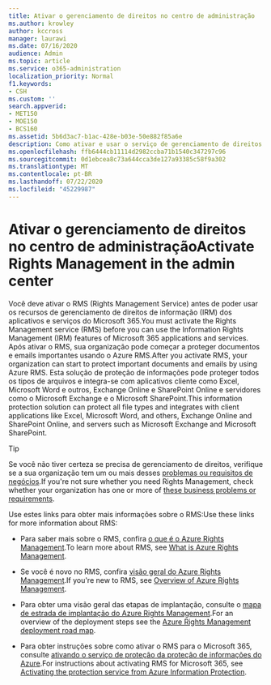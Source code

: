 ```yaml
---
title: Ativar o gerenciamento de direitos no centro de administração
ms.author: krowley
author: kccross
manager: laurawi
ms.date: 07/16/2020
audience: Admin
ms.topic: article
ms.service: o365-administration
localization_priority: Normal
f1.keywords:
- CSH
ms.custom: ''
search.appverid:
- MET150
- MOE150
- BCS160
ms.assetid: 5b6d3ac7-b1ac-428e-b03e-50e882f85a6e
description: Como ativar e usar o serviço de gerenciamento de direitos com o Microsoft 365.
ms.openlocfilehash: ffb6444cb11114d2982ccba71b1540c347297c96
ms.sourcegitcommit: 0d1ebcea8c73a644cca3de127a93385c58f9a302
ms.translationtype: MT
ms.contentlocale: pt-BR
ms.lasthandoff: 07/22/2020
ms.locfileid: "45229987"
---
```

# <a name="activate-rights-management-in-the-admin-center"></a><span data-ttu-id="882bc-103">Ativar o gerenciamento de direitos no centro de administração</span><span class="sxs-lookup"><span data-stu-id="882bc-103">Activate Rights Management in the admin center</span></span>

<span data-ttu-id="882bc-104">Você deve ativar o RMS (Rights Management Service) antes de poder usar os recursos de gerenciamento de direitos de informação (IRM) dos aplicativos e serviços do Microsoft 365.</span><span class="sxs-lookup"><span data-stu-id="882bc-104">You must activate the Rights Management service (RMS) before you can use the Information Rights Management (IRM) features of Microsoft 365 applications and services.</span></span> <span data-ttu-id="882bc-105">Após ativar o RMS, sua organização pode começar a proteger documentos e emails importantes usando o Azure RMS.</span><span class="sxs-lookup"><span data-stu-id="882bc-105">After you activate RMS, your organization can start to protect important documents and emails by using Azure RMS.</span></span> <span data-ttu-id="882bc-106">Esta solução de proteção de informações pode proteger todos os tipos de arquivos e integra-se com aplicativos cliente como Excel, Microsoft Word e outros, Exchange Online e SharePoint Online e servidores como o Microsoft Exchange e o Microsoft SharePoint.</span><span class="sxs-lookup"><span data-stu-id="882bc-106">This information protection solution can protect all file types and integrates with client applications like Excel, Microsoft Word, and others, Exchange Online and SharePoint Online, and servers such as Microsoft Exchange and Microsoft SharePoint.</span></span>
  
> [!TIP]
> <span data-ttu-id="882bc-107">Se você não tiver certeza se precisa de gerenciamento de direitos, verifique se a sua organização tem um ou mais desses [problemas ou requisitos de negócios](https://docs.microsoft.com/azure/information-protection/what-is-azure-rms#business-problems-solved-by-azure-rights-management).</span><span class="sxs-lookup"><span data-stu-id="882bc-107">If you're not sure whether you need Rights Management, check whether your organization has one or more of [these business problems or requirements](https://docs.microsoft.com/azure/information-protection/what-is-azure-rms#business-problems-solved-by-azure-rights-management).</span></span> 
  
<span data-ttu-id="882bc-108">Use estes links para obter mais informações sobre o RMS:</span><span class="sxs-lookup"><span data-stu-id="882bc-108">Use these links for more information about RMS:</span></span>
  
- <span data-ttu-id="882bc-109">Para saber mais sobre o RMS, confira [o que é o Azure Rights Management](https://docs.microsoft.com/rights-management/understand-explore/what-is-azure-rms).</span><span class="sxs-lookup"><span data-stu-id="882bc-109">To learn more about RMS, see [What is Azure Rights Management](https://docs.microsoft.com/rights-management/understand-explore/what-is-azure-rms).</span></span>

- <span data-ttu-id="882bc-110">Se você é novo no RMS, confira [visão geral do Azure Rights Management](https://docs.microsoft.com/rights-management/understand-explore/azure-rights-management).</span><span class="sxs-lookup"><span data-stu-id="882bc-110">If you're new to RMS, see [Overview of Azure Rights Management](https://docs.microsoft.com/rights-management/understand-explore/azure-rights-management).</span></span>

- <span data-ttu-id="882bc-111">Para obter uma visão geral das etapas de implantação, consulte o [mapa de estrada de implantação do Azure Rights Management](https://docs.microsoft.com/rights-management/plan-design/deployment-roadmap).</span><span class="sxs-lookup"><span data-stu-id="882bc-111">For an overview of the deployment steps see the [Azure Rights Management deployment road map](https://docs.microsoft.com/rights-management/plan-design/deployment-roadmap).</span></span>

- <span data-ttu-id="882bc-112">Para obter instruções sobre como ativar o RMS para o Microsoft 365, consulte [ativando o serviço de proteção da proteção de informações do Azure](https://docs.microsoft.com/azure/information-protection/activate-service).</span><span class="sxs-lookup"><span data-stu-id="882bc-112">For instructions about activating RMS for Microsoft 365, see [Activating the protection service from Azure Information Protection](https://docs.microsoft.com/azure/information-protection/activate-service).</span></span>
